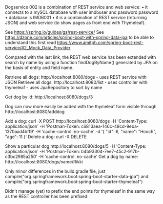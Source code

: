 Dogservice 002 is a combination of REST service and web service: • it connects to a mySQL database with user imdbuser and password password • database is IMDB001 • it is a combination of REST service (returning JSON) and web service (to show pages as front end with Thymeleaf).

See https://spring.io/guides/gs/rest-service/ See https://dzone.com/articles/spring-boot-with-spring-data-jpa to be able to understand this first read https://www.amitph.com/spring-boot-rest-service/#2_Mock_Data_Provider

Compared with the last link, the REST web service has been extended with search by name by using a function findDogByName() generated by JPA on the basis of entity and field name.

Retrieve all dogs: http://localhost:8080/dogs  - uses REST service with JSON
Retrieve all dogs: http://localhost:8080/list - uses controller with thymeleaf - uses JpaRepository to sort by name

Get dog by id: http://localhost:8080/dogs/3

Dog can now more easily be added with the thymeleaf form visible through http://localhost:8080/adddog 


Add a dog: curl -X POST 
http://localhost:8080/dogs 
-H 'Content-Type: application/json' 
-H 'Postman-Token: c6813aea-146c-49cd-9eba-1370aad4bff9' 
-H 'cache-control: no-cache' 
-d '{ "id": 6, "name": "Hooch", "age": 11 }' Delete a dog: curl -X DELETE 

Show a particular dog
http://localhost:8080/dogs/5 
-H 'Content-Type: application/json' 
-H 'Postman-Token: b4b93304-7ee7-45c2-917b-c3bc2985a250' 
-H 'cache-control: no-cache' Get a dog by name: http://localhost:8080/dogs/name/Rikki





Only minor differences in the build.gradle file, just compile("org.springframework.boot:spring-boot-starter-data-jpa") and compile("org.springframework.boot:spring-boot-starter-thymeleaf")

Didn't manage (yet) to prefix the end points for thymeleaf in the same way as the REST controller has been prefixed

